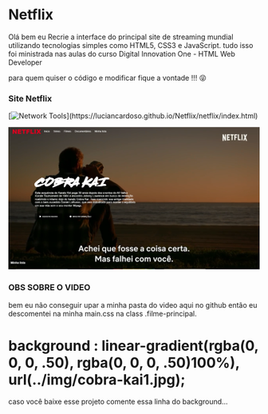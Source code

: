 # Netflix  

Olá bem eu Recrie a interface do principal site de streaming mundial utilizando tecnologias simples como HTML5, CSS3 e JavaScript.
tudo isso foi ministrada nas aulas do curso Digital Innovation One - HTML Web Developer

para quem quiser o código e modificar fique a vontade !!! 😝

### Site Netflix
[![Network Tools](https://img.shields.io/badge/-🌐%20Netflix%20Link-000?)](https://luciancardoso.github.io/Netflix/netflix/index.html)

![alt text](https://github.com/luciancardoso/Netflix/blob/main/netflix/netflix.PNG)


### OBS SOBRE O VIDEO

bem eu não conseguir upar a minha pasta do video aqui no github então eu descomentei na minha main.css na class .filme-principal.

# background     : linear-gradient(rgba(0, 0, 0, .50), rgba(0, 0, 0, .50)100%), url(../img/cobra-kai1.jpg);

caso você baixe esse projeto comente essa linha do background...

